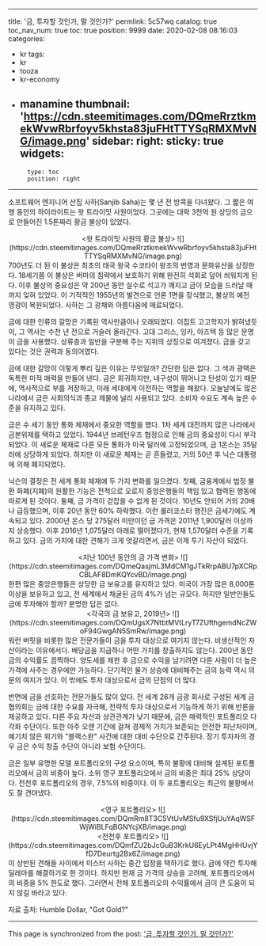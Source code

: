 
---
title: '금, 투자할 것인가, 말 것인가?'
permlink: 5c57wq
catalog: true
toc_nav_num: true
toc: true
position: 9999
date: 2020-02-08 08:16:03
categories:
- kr
tags:
- kr
- tooza
- kr-economy
- manamine
thumbnail: 'https://cdn.steemitimages.com/DQmeRrztkmekWvwRbrfoyv5khsta83juFHtTTYSqRMXMvNG/image.png'
sidebar:
    right:
        sticky: true
widgets:
    -
        type: toc
        position: right
---


소프트웨어 엔지니어 산집 사하(Sanjib Saha)는 몇 년 전 방콕을 다녀왔다. 그 짧은 여행 동안의 하이라이트는 왓 트라이밋 사원이었다. 그곳에는 대략 3천억 원 상당의 금으로 만들어진 1.5톤짜리 황금 불상이 있었다.

<center>
<왓 트라이밋 사원의 황금 불상>
![](https://cdn.steemitimages.com/DQmeRrztkmekWvwRbrfoyv5khsta83juFHtTTYSqRMXMvNG/image.png)
</center>
700년도 더 된 이 불상은 최초의 태국 왕국 수코타이 왕조의 번영과 문화유산을 상징한다. 18세기쯤 이 불상은 버마의 침략에서 보호하기 위해 완전히 석회로 덮어 씌워지게 된다. 이후 불상의 중요성은 약 200년 동안 실수로 석고가 깨지고 금이 모습을 드러날 때까지 잊혀 있었다. 이 기적적인 1955년의 발견으로 언론 1면을 장식했고, 불상의 예전 영광이 복원되었다. 사하는 그 광채와 아름다움에 매료되었다.

금에 대한 인류의 갈망은 기록된 역사만큼이나 오래되었다. 이집트 고고학자가 밝혀냈듯이, 그 역사는 수천 년 전으로 거슬러 올라간다. 고대 그리스, 잉카, 아즈텍 등 많은 문명이 금을 사용했다. 상류층과 일반을 구분해 주는 지위의 상징으로 여겨졌다. 금을 갖고 있다는 것은 권력과 동의어였다.

금에 대한 갈망이 이렇게 뿌리 깊은 이유는 무엇일까? 간단한 답은 없다. 그 색과 광택은 독특한 미적 매력을 만들어 낸다. 금은 희귀하지만, 내구성이 뛰어나고 탄성이 있기 때문에, 역사적으로 부를 저장하고, 미래 세대에게 이전하는 역할을 해왔다. 오늘날에도 많은 나라에서 금은 사회의식과 종교 제물에 널리 사용되고 있다. 소비자 수요도 계속 높은 수준을 유지하고 있다.

금은 수 세기 동안 통화 체재에서 중요한 역할을 했다. 1차 세계 대전까지 많은 나라에서 금본위제를 택하고 있었다. 1944년 브레턴우즈 협정으로 인해 금의 중요성이 다시 부각되었다. 이 새로운 체재로 다른 모든 통화가 미국 달러에 고정되었으며, 금 1온스는 35달러에 상당하게 되었다. 하지만 이 새로운 체재는 곧 흔들렸고, 거의 50년 후 닉슨 대통령에 의해 폐지되었다.

닉슨의 결정은 전 세계 통화 체재에 두 가지 변화를 일으켰다. 첫째, 금융계에서 법정 불환 화폐(지폐)의 원활한 기능은 전적으로 오로지 중앙은행들의 책임 있고 협력된 행동에 따르게 된 것이다. 둘째, 금 가격이 걷잡을 수 없게 된 것이다. 10년도 안되어 거의 20배나 급등했으며, 이후 20년 동안 60% 하락했다. 이런 롤러코스터 행진은 금세기에도 계속되고 있다. 2000년 온스 당 275달러 미만이던 금 가격은 2011년 1,900달러 이상까지 상승했다. 이후 2016년 1,075달러 아래로 떨어졌다가, 현재 1,570달러 수준을 기록하고 있다. 금의 가치에 대한 견해가 크게 엇갈리면서, 금은 이제 투기 자산이 되었다.

<center>
<지난 100년 동안의 금 가격 변화>
![](https://cdn.steemitimages.com/DQmeQasjmL3MdCM1gJTkRrpABU7pXCRpCBLAF8DmKQYcvBD/image.png)
</center>
한편 많은 중앙은행들은 상당한 금 보유고를 유지하고 있다. 미국이 가장 많은 8,000톤 이상을 보유하고 있고, 전 세계에서 채굴된 금의 4%가 넘는 규모다. 하지만 일반인들도 금에 투자해야 할까? 분명한 답은 없다.

<center>
<각국의 금 보유고, 2019년>
![](https://cdn.steemitimages.com/DQmUgsX7NtbtMVtLryT7ZUfthgemdNcZWoF94GwgAN5SmRw/image.png)
</center>
워런 버핏을 비롯한 많은 전문가들이 금을 투자 대상으로 여기지 않는다. 비생산적인 자산이라는 이유에서다. 배당금을 지급하나 어떤 가치를 창출하지도 않는다. 200년 동안 금의 수익률도 끔찍하다. 양도세를 제한 후 금으로 수익을 남기려면 다른 사람이 더 높은 가격에 사주는 경우에만 가능하다. 단기적인 물가 상승에 대비해주는 금의 능력 역시 의문의 여지가 있다. 이 밖에도 투자 대상으로서 금의 단점의 더 많다.

반면에 금을 선호하는 전문가들도 많이 있다. 전 세계 26개 금광 회사로 구성된 세계 금 협의회는 금에 대한 수요를 자극해, 전략적 투자 대상으로서 기능하게 하기 위해 반론을 제공하고 있다. 다른 주요 자산과 상관관계가 낮기 때문에, 금은 매력적인 포트폴리오 다각화 수단이다. 또한 아주 오랜 기간에 걸쳐 경제적 가치가 보존되는 안전한 피난처이며, 예기치 않은 위기와 "블랙스완" 사건에 대한 대비 수단으로 간주된다. 장기 투자자의 경우 금은 수익 창출 수단이 아니라 보험 수단이다.

금은 일부 유명한 모델 포트폴리오의 구성 요소이며, 특히 불황에 대비해 설계된 포트폴리오에서 금의 비중이 높다. 소위 영구 포트폴리오에서 금의 비중은 최대 25% 상당이다. 전천후 포트폴리오의 경우, 7.5%의 비중이다. 이 두 포트폴리오는 최근의 불황에서도 잘 견뎌냈다.

<center>
<영구 포트폴리오>
![](https://cdn.steemitimages.com/DQmRm8T3C5VtUvMSfu9XSfjUuYAqWSFWjWiBLFqBGNYcjXB/image.png)
</center>
<center>
<전천후 포트폴리오>
![](https://cdn.steemitimages.com/DQmfZU2bJcGuB3KrkU6EyLPt4MgHHUvjYfD7Deurtg2Bx6Z/image.png)
</center>
이 상반된 견해들 사이에서 미스터 사하는 중간 입장을 택하기로 했다. 금에 약간 투자해 딜레마를 해결하기로 한 것이다. 하지만 현재 금 가격의 상승을 고려해, 포트폴리오에서의 비중을 5% 한도로 했다. 그러면서 전체 포트폴리오의 수익률에서 금이 큰 도움이 되지 않길 바라고 있다.

자료 출처: Humble Dollar, "Got Gold?"

- - -

This page is synchronized from the post: ['금, 투자할 것인가, 말 것인가?'](https://steemit.com/@pius.pius/5c57wq)
